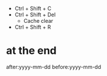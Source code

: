 * Ctrl + Shift + C
* Ctrl + Shift + Del
    * Cache clear
* Ctrl + Shift + R


# at the end
after:yyyy-mm-dd before:yyyy-mm-dd
